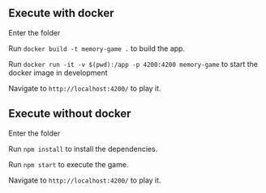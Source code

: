 ## Execute with docker

Enter the folder

Run `docker build -t memory-game .` to build the app.

Run `docker run -it -v $(pwd):/app -p 4200:4200 memory-game` to start the docker image in development

Navigate to `http://localhost:4200/` to play it.

## Execute without docker

Enter the folder

Run `npm install` to install the dependencies.

Run `npm start` to execute the game.

Navigate to `http://localhost:4200/` to play it.

